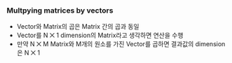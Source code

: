 ### Multpying matrices by vectors
- Vector와 Matrix의 곱은 Matrix 간의 곱과 동일
- Vector를 N ⨉ 1 dimension의 Matrix라고 생각하면 연산을 수행
- 만약 N ⨉ M Matrix와 M개의 원소를 가진 Vector를 곱하면 결과값의 dimension은 N ⨉ 1 